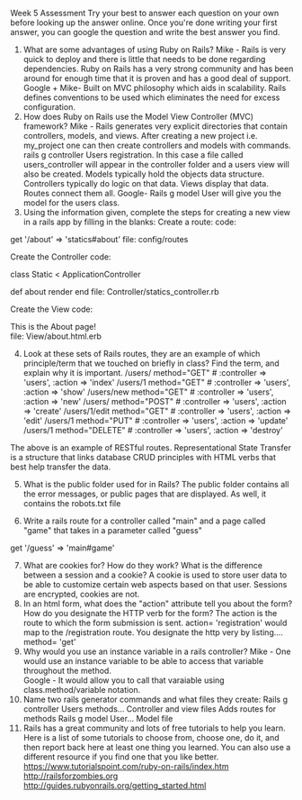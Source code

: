 Week 5 Assessment
Try your best to answer each question on your own before looking up the answer online. Once you're done writing your first answer, you can google the question and write the best answer you find.

1. What are some advantages of using Ruby on Rails?
Mike - Rails is very quick to deploy and there is little that needs to be done regarding dependencies.  Ruby on Rails has a very strong community and has been around for enough time that it is proven and has a good deal of support.
Google + Mike- Built on MVC philosophy which aids in scalability.  Rails defines conventions to be used which eliminates the need for excess configuration.
2. How does Ruby on Rails use the Model View Controller (MVC) framework?
Mike - Rails generates very explicit directories that contain controllers, models, and views. After creating a new project i.e. my_project one can then create controllers and models with commands.  rails g controller Users registration.  In this case a file called users_controller will appear in the controller folder and a users view will also be created.  Models typically hold the objects data structure.  Controllers typically do logic on that data.  Views display that data.  Routes connect them all.
Google- Rails g model User will give you the model for the users class.  
3. Using the information given, complete the steps for creating a new view in a rails app by filling in the blanks:
Create a route:
code:

get '/about' => 'statics#about'
file: config/routes

Create the Controller
code:

class Static < ApplicationController

def about
    render
end
file: Controller/statics_controller.rb

Create the View
code:

<div>This is the About page!</div>
file: View/about.html.erb

4. Look at these sets of Rails routes, they are an example of which principle/term that we touched on briefly in class? Find the term, and explain why it is important.
/users/       method="GET"     # :controller => 'users', :action => 'index'
/users/1      method="GET"     # :controller => 'users', :action => 'show'
/users/new    method="GET"     # :controller => 'users', :action => 'new'
/users/       method="POST"    # :controller => 'users', :action => 'create'
/users/1/edit method="GET"     # :controller => 'users', :action => 'edit'
/users/1      method="PUT"     # :controller => 'users', :action => 'update'
/users/1      method="DELETE"  # :controller => 'users', :action => 'destroy'

The above is an example of RESTful routes.  Representational State Transfer is a structure that links database CRUD principles with HTML verbs that best help transfer the data.

5. What is the public folder used for in Rails?
The public folder contains all the error messages, or public pages that are displayed.  As well, it contains the robots.txt file

6. Write a rails route for a controller called "main" and a page called "game" that takes in a parameter called "guess"

get '/guess' => 'main#game'

7. What are cookies for? How do they work? What is the difference between a session and a cookie?
A cookie is used to store user data to be able to customize certain web aspects based on that user.  Sessions are encrypted, cookies are not.
8. In an html form, what does the "action" attribute tell you about the form? How do you designate the HTTP verb for the form?
The action is the route to which the form submission is sent.  action= 'registration' would map to the /registration route.  You designate the http very by listing.... method= 'get'
9. Why would you use an instance variable in a rails controller?
Mike - One would use an instance variable to be able to access that variable throughout the method.  
Google - It would allow you to call that varaiable using class.method/variable notation.  
10. Name two rails generator commands and what files they create:
Rails g controller Users methods...
Controller and view files
Adds routes for methods
Rails g model User...
Model file
11. Rails has a great community and lots of free tutorials to help you learn. Here is a list of some tutorials to choose from, choose one, do it, and then report back here at least one thing you learned. You can also use a different resource if you find one that you like better.
https://www.tutorialspoint.com/ruby-on-rails/index.htm
http://railsforzombies.org
http://guides.rubyonrails.org/getting_started.html
